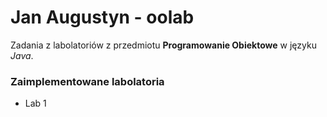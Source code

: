 # Jan Augustyn - oolab
Zadania z labolatoriów z przedmiotu **Programowanie Obiektowe** w języku _Java_.
### Zaimplementowane labolatoria
- Lab 1

